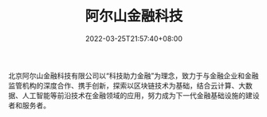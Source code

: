 ﻿---
weight: 
title: "阿尔山金融科技"
description: "北京阿尔山金融科技有限公司以“科技助力金融”为理念，致力于与金融企业和金融监管机构的深度合作、携手创新，探索以区块链技术为基础，结合云计算、大数据、人工智能等前沿技术在..."
date: 2022-03-25T21:57:40+08:00
lastmod: 2022-03-25T16:45:40+08:00
draft: false
authors: ["Metabd"]
featuredImage: "aershanjinrongkeji.png"
link: ""
tags: ["研究机构","阿尔山金融科技"]
categories: ["navigation"]
navigation: ["研究机构"]
lightgallery: true
toc: true
pinned: false
recommend: false
recommend1: false
---
北京阿尔山金融科技有限公司以“科技助力金融”为理念，致力于与金融企业和金融监管机构的深度合作、携手创新，探索以区块链技术为基础，结合云计算、大数据、人工智能等前沿技术在金融领域的应用，努力成为下一代金融基础设施的建设者和服务者。
